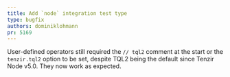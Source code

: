 ```yaml
---
title: Add `node` integration test type
type: bugfix
authors: dominiklohmann
pr: 5169
---
```


User-defined operators still required the `// tql2` comment at the start or the
`tenzir.tql2` option to be set, despite TQL2 being the default since Tenzir Node
v5.0. They now work as expected.
